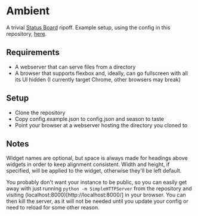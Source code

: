 # Ambient

A trivial [Status Board](http://www.panic.com/statusboard/) ripoff. Example
setup, using the config in this repository, [here](http://colons.co/ambient/).

## Requirements

- A webserver that can serve files from a directory
- A browser that supports flexbox and, ideally, can go fullscreen with all its
  UI hidden (I currently target Chrome, other browsers may break)

## Setup

- Clone the repository
- Copy config.example.json to config.json and season to taste
- Point your browser at a webserver hosting the directory you cloned to

## Notes

Widget names are optional, but space is always made for headings above widgets
in order to keep alignment consistent. Width and height, if specified, will be
applied to the widget, otherwise they'll be left default.

You probably don't want your instance to be public, so you can easily get away
with just running `python -m SimpleHTTPServer` from the repository and visiting
(localhost:8000)[http://localhost:8000/] in your browser. You can then kill the
server, as it will not be needed until you update your config or need to reload
for some other reason.
